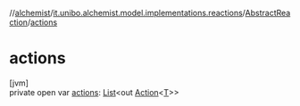 //[alchemist](../../../index.md)/[it.unibo.alchemist.model.implementations.reactions](../index.md)/[AbstractReaction](index.md)/[actions](actions.md)

# actions

[jvm]\
private open var [actions](actions.md): [List](https://docs.oracle.com/javase/8/docs/api/java/util/List.html)<out [Action](../../it.unibo.alchemist.model.interfaces/-action/index.md)<[T](../../it.unibo.alchemist.model.implementations.movestrategies.speed/-interact-with-others/index.md)>>
